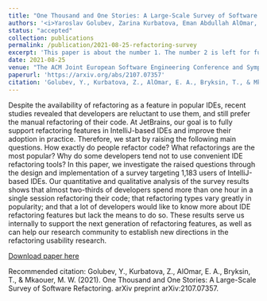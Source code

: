 ```yaml
---
title: "One Thousand and One Stories: A Large-Scale Survey of Software Refactoring"
authors: '<i>Yaroslav Golubev, Zarina Kurbatova, Eman Abdullah AlOmar, Timofey Bryksin, and Mohamed Wiem Mkaouer</i>'
status: "accepted"
collection: publications
permalink: /publication/2021-08-25-refactoring-survey
excerpt: 'This paper is about the number 1. The number 2 is left for future work.'
date: 2021-08-25
venue: "The ACM Joint European Software Engineering Conference and Symposium on the Foundations of Software Engineering<b> (ESEC/FSE'21)</b>"
paperurl: 'https://arxiv.org/abs/2107.07357'
citation: 'Golubev, Y., Kurbatova, Z., AlOmar, E. A., Bryksin, T., & Mkaouer, M. W. (2021). One Thousand and One Stories: A Large-Scale Survey of Software Refactoring. arXiv preprint arXiv:2107.07357.'
---
```

Despite the availability of refactoring as a feature in popular IDEs, recent studies revealed that developers are 
reluctant to use them, and still prefer the manual refactoring of their code. At JetBrains, our goal is to fully 
support refactoring features in IntelliJ-based IDEs and improve their adoption in practice. 
Therefore, we start by raising the following main questions. How exactly do people refactor code? 
What refactorings are the most popular? Why do some developers tend not to use convenient IDE refactoring tools?
In this paper, we investigate the raised questions through the design and implementation of a survey targeting 1,183
users of IntelliJ-based IDEs. Our quantitative and qualitative analysis of the survey results shows that almost 
two-thirds of developers spend more than one hour in a single session refactoring their code; that refactoring types 
vary greatly in popularity; and that a lot of developers would like to know more about IDE refactoring features but 
lack the means to do so. These results serve us internally to support the next generation of refactoring features, 
as well as can help our research community to establish new directions in the refactoring usability research.

[Download paper here](https://arxiv.org/pdf/2107.07357.pdf)

Recommended citation: Golubev, Y., Kurbatova, Z., AlOmar, E. A., Bryksin, T., & Mkaouer, M. W. (2021). One Thousand and One Stories: A Large-Scale Survey of Software Refactoring. arXiv preprint arXiv:2107.07357.